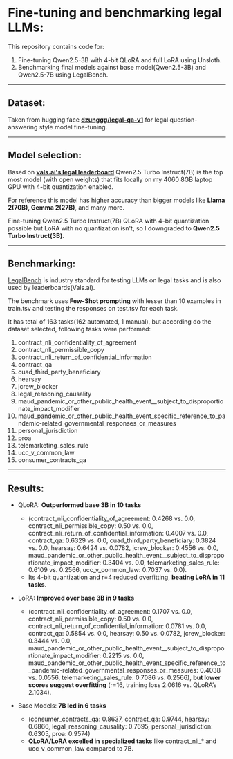 # Fine-tuning and benchmarking legal LLMs:

This repository contains code for:
1. Fine-tuning Qwen2.5-3B with 4-bit QLoRA and full LoRA using Unsloth.
2. Benchmarking final models against base model(Qwen2.5-3B) and Qwen2.5-7B using LegalBench.

---

## Dataset:

Taken from hugging face **[dzunggg/legal-qa-v1](https://huggingface.co/datasets/dzunggg/legal-qa-v1)** for legal question-answering style model fine-tuning.

---

## Model selection:

Based on **[vals.ai's legal leaderboard](https://www.vals.ai/benchmarks/legal_bench)** Qwen2.5 Turbo Instruct(7B) is the top most model (with open weights) that fits locally on my 4060 8GB laptop GPU with 4-bit quantization enabled.

For reference this model has higher accuracy than bigger models like **Llama 2(70B), Gemma 2(27B)**, and many more.

Fine-tuning Qwen2.5 Turbo Instruct(7B) QLoRA with 4-bit quantization possible but LoRA with no quantization isn't, so I downgraded to **Qwen2.5 Turbo Instruct(3B)**.

---

## Benchmarking:

[LegalBench](https://github.com/HazyResearch/legalbench) is industry standard for testing LLMs on legal tasks and is also used by leaderboards(Vals.ai).

The benchmark uses **Few-Shot prompting** with lesser than 10 examples in train.tsv and testing the responses on test.tsv for each task.

It has total of 163 tasks(162 automated, 1 manual), but according do the dataset selected, following tasks were performed:

1.  contract_nli_confidentiality_of_agreement
2.  contract_nli_permissible_copy
3.  contract_nli_return_of_confidential_information
4.  contract_qa
5.  cuad_third_party_beneficiary
6.  hearsay
7.  jcrew_blocker
8.  legal_reasoning_causality
9.  maud_pandemic_or_other_public_health_event__subject_to_disproportionate_impact_modifier
10. 
    maud_pandemic_or_other_public_health_event_specific_reference_to_pandemic-related_governmental_responses_or_measures
11. personal_jurisdiction
12. proa
13. telemarketing_sales_rule
14. ucc_v_common_law
15. consumer_contracts_qa

---

## Results:

- QLoRA: **Outperformed base 3B in 10 tasks**
  - (contract_nli_confidentiality_of_agreement: 0.4268 vs. 0.0, contract_nli_permissible_copy: 0.50 vs. 0.0, contract_nli_return_of_confidential_information: 0.4007 vs. 0.0, contract_qa: 0.6329 vs. 0.0, cuad_third_party_beneficiary: 0.3824 vs. 0.0, hearsay: 0.6424 vs. 0.0782, jcrew_blocker: 0.4556 vs. 0.0, maud_pandemic_or_other_public_health_event__subject_to_disproportionate_impact_modifier: 0.3404 vs. 0.0, telemarketing_sales_rule: 0.6109 vs. 0.2566, ucc_v_common_law: 0.7037 vs. 0.0). 
  - Its 4-bit quantization and r=4 reduced overfitting, **beating LoRA in 11 tasks**.

- LoRA: **Improved over base 3B in 9 tasks**
  -  (contract_nli_confidentiality_of_agreement: 0.1707 vs. 0.0, contract_nli_permissible_copy: 0.50 vs. 0.0, contract_nli_return_of_confidential_information: 0.0781 vs. 0.0, contract_qa: 0.5854 vs. 0.0, hearsay: 0.50 vs. 0.0782, jcrew_blocker: 0.3444 vs. 0.0, maud_pandemic_or_other_public_health_event__subject_to_disproportionate_impact_modifier: 0.2215 vs. 0.0, maud_pandemic_or_other_public_health_event_specific_reference_to_pandemic-related_governmental_responses_or_measures: 0.4038 vs. 0.0556, telemarketing_sales_rule: 0.7086 vs. 0.2566), **but lower scores suggest overfitting** (r=16, training loss 2.0616 vs. QLoRA’s 2.1034).

- Base Models: **7B led in 6 tasks**
  -  (consumer_contracts_qa: 0.8637, contract_qa: 0.9744, hearsay: 0.6866, legal_reasoning_causality: 0.7695, personal_jurisdiction: 0.6305, proa: 0.9574)
  -  **QLoRA/LoRA excelled in specialized tasks** like contract_nli_* and ucc_v_common_law compared to 7B.

